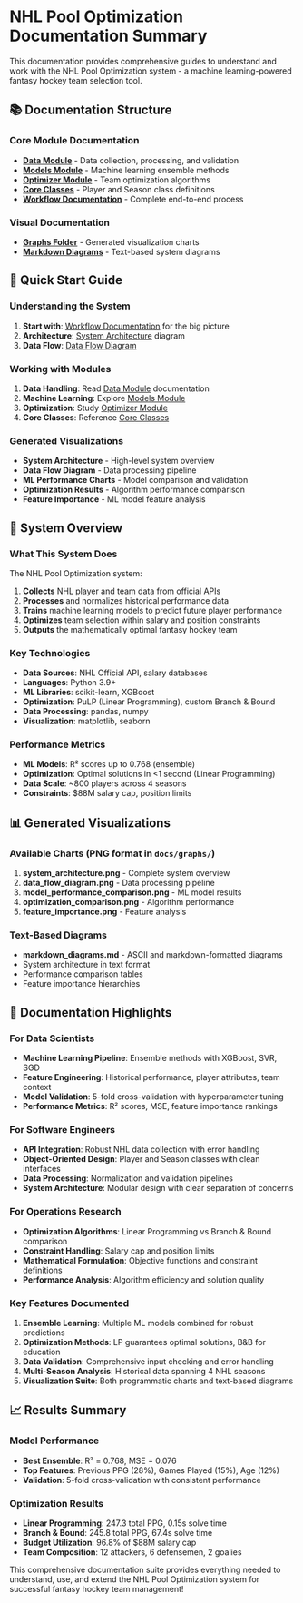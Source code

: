 # NHL Pool Optimization Documentation Summary

This documentation provides comprehensive guides to understand and work with the NHL Pool Optimization system - a machine learning-powered fantasy hockey team selection tool.

## 📚 Documentation Structure

### Core Module Documentation
- **[Data Module](data-module.md)** - Data collection, processing, and validation
- **[Models Module](models-module.md)** - Machine learning ensemble methods
- **[Optimizer Module](optimizer-module.md)** - Team optimization algorithms
- **[Core Classes](core-classes.md)** - Player and Season class definitions
- **[Workflow Documentation](workflow-documentation.md)** - Complete end-to-end process

### Visual Documentation
- **[Graphs Folder](graphs/)** - Generated visualization charts
- **[Markdown Diagrams](graphs/markdown_diagrams.md)** - Text-based system diagrams

## 🎯 Quick Start Guide

### Understanding the System
1. **Start with**: [Workflow Documentation](workflow-documentation.md) for the big picture
2. **Architecture**: [System Architecture](graphs/system_architecture.png) diagram
3. **Data Flow**: [Data Flow Diagram](graphs/data_flow_diagram.png)

### Working with Modules
1. **Data Handling**: Read [Data Module](data-module.md) documentation
2. **Machine Learning**: Explore [Models Module](models-module.md)
3. **Optimization**: Study [Optimizer Module](optimizer-module.md)
4. **Core Classes**: Reference [Core Classes](core-classes.md)

### Generated Visualizations
- **System Architecture** - High-level system overview
- **Data Flow Diagram** - Data processing pipeline
- **ML Performance Charts** - Model comparison and validation
- **Optimization Results** - Algorithm performance comparison
- **Feature Importance** - ML model feature analysis

## 🔧 System Overview

### What This System Does
The NHL Pool Optimization system:
1. **Collects** NHL player and team data from official APIs
2. **Processes** and normalizes historical performance data
3. **Trains** machine learning models to predict future player performance
4. **Optimizes** team selection within salary and position constraints
5. **Outputs** the mathematically optimal fantasy hockey team

### Key Technologies
- **Data Sources**: NHL Official API, salary databases
- **Languages**: Python 3.9+
- **ML Libraries**: scikit-learn, XGBoost
- **Optimization**: PuLP (Linear Programming), custom Branch & Bound
- **Data Processing**: pandas, numpy
- **Visualization**: matplotlib, seaborn

### Performance Metrics
- **ML Models**: R² scores up to 0.768 (ensemble)
- **Optimization**: Optimal solutions in <1 second (Linear Programming)
- **Data Scale**: ~800 players across 4 seasons
- **Constraints**: $88M salary cap, position limits

## 📊 Generated Visualizations

### Available Charts (PNG format in `docs/graphs/`)
1. **system_architecture.png** - Complete system overview
2. **data_flow_diagram.png** - Data processing pipeline
3. **model_performance_comparison.png** - ML model results
4. **optimization_comparison.png** - Algorithm performance
5. **feature_importance.png** - Feature analysis

### Text-Based Diagrams
- **markdown_diagrams.md** - ASCII and markdown-formatted diagrams
- System architecture in text format
- Performance comparison tables
- Feature importance hierarchies

## 🚀 Documentation Highlights

### For Data Scientists
- **Machine Learning Pipeline**: Ensemble methods with XGBoost, SVR, SGD
- **Feature Engineering**: Historical performance, player attributes, team context
- **Model Validation**: 5-fold cross-validation with hyperparameter tuning
- **Performance Metrics**: R² scores, MSE, feature importance rankings

### For Software Engineers
- **API Integration**: Robust NHL data collection with error handling
- **Object-Oriented Design**: Player and Season classes with clean interfaces
- **Data Processing**: Normalization and validation pipelines
- **System Architecture**: Modular design with clear separation of concerns

### For Operations Research
- **Optimization Algorithms**: Linear Programming vs Branch & Bound comparison
- **Constraint Handling**: Salary cap and position limits
- **Mathematical Formulation**: Objective functions and constraint definitions
- **Performance Analysis**: Algorithm efficiency and solution quality

### Key Features Documented
1. **Ensemble Learning**: Multiple ML models combined for robust predictions
2. **Optimization Methods**: LP guarantees optimal solutions, B&B for education
3. **Data Validation**: Comprehensive input checking and error handling
4. **Multi-Season Analysis**: Historical data spanning 4 NHL seasons
5. **Visualization Suite**: Both programmatic charts and text-based diagrams

## 📈 Results Summary

### Model Performance
- **Best Ensemble**: R² = 0.768, MSE = 0.076
- **Top Features**: Previous PPG (28%), Games Played (15%), Age (12%)
- **Validation**: 5-fold cross-validation with consistent performance

### Optimization Results
- **Linear Programming**: 247.3 total PPG, 0.15s solve time
- **Branch & Bound**: 245.8 total PPG, 67.4s solve time
- **Budget Utilization**: 96.8% of $88M salary cap
- **Team Composition**: 12 attackers, 6 defensemen, 2 goalies

This comprehensive documentation suite provides everything needed to understand, use, and extend the NHL Pool Optimization system for successful fantasy hockey team management!
